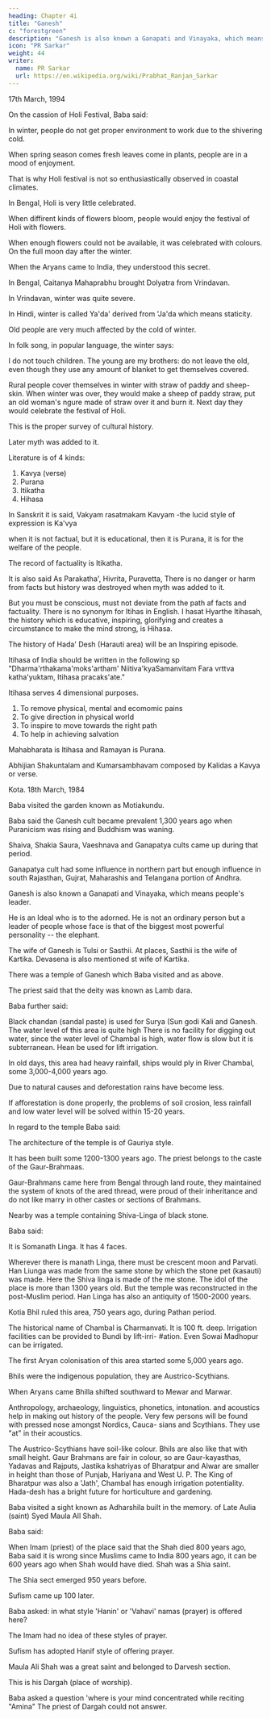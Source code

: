 ```yaml
---
heading: Chapter 4i
title: "Ganesh"
c: "forestgreen"
description: "Ganesh is also known a Ganapati and Vinayaka, which means people's leader."
icon: "PR Sarkar"
weight: 44
writer:
  name: PR Sarkar
  url: https://en.wikipedia.org/wiki/Prabhat_Ranjan_Sarkar
---
```



17th March, 1994


On the cassion of Holi Festival, Baba said:

In winter, people do not get proper environment to work due to the shivering cold.

When spring season comes fresh leaves come in plants, people are in a mood of enjoyment.

That is why Holi festival is not so enthusiastically observed in coastal climates.

In Bengal, Holi is very little celebrated. 

When diffirent kinds of flowers bloom, people would enjoy the festival of Holi with flowers.

When enough flowers could not be available, it was celebrated with colours. On the full moon day after the winter.

When the Aryans came to India, they understood this secret.

In Bengal, Caitanya Mahaprabhu brought Dolyatra from Vrindavan. 

In Vrindavan, winter was quite severe. 

In Hindi, winter is called Ya'da' derived from 'Ja'da which means staticity.

Old people are very much affected by the cold of winter.

In folk song, in popular language, the winter says:

I do not touch children. The young are my brothers: do not leave the old, even though they use any amount of blanket to get themselves covered. 

Rural people cover themselves in winter with straw of paddy and sheep-skin. When winter was over, they would make a sheep of paddy straw, put an old woman's ngure made of straw over it and burn it. Next day they would celebrate the festival of Holi.

This is the proper survey of cultural history. 

Later myth was added to it.

Literature is of 4 kinds:

1. Kavya (verse)
2. Purana
3. Itikatha 
4. Hihasa

In Sanskrit it is said, Vakyam rasatmakam Kavyam -the lucid style of expression is Ka'vya

when it is not factual, but it is educational, then it is Purana, it is for the welfare of the people. 

The record of factuality is Itikatha. 

It is also said As Parakatha', Hivrita, Puravetta, There is no danger or harm from facts but history was destroyed when myth was added to it. 

But you must be conscious, must not deviate from the path af facts and factuality. There is no synonym for Itihas in English. I hasat Hyarthe Itihasah, the history which is educative, inspiring, glorifying and creates a circumstance to make the mind strong, is Hihasa. 

The history of Hada' Desh (Harauti area) will be an Inspiring episode.


<!-- 100 -->

Itihasa of India should be written in the following sp "Dharma'rthakama'moks'artham' Niitiva'kyaSamanvitam Fara vrttva katha'yuktam, Itihasa pracaks'ate."

Itihasa serves 4 dimensional purposes. 

1. To remove physical, mental and ecomomic pains
2. To give direction in physical world
3. To inspire to move towards the right path
4. To help in achieving salvation

Mahabharata is Itihasa and Ramayan is Purana. 

Abhijian Shakuntalam and Kumarsambhavam composed by Kalidas a Kavya or verse.


Kota. 18th March, 1984

Baba visited the garden known as Motiakundu. 

Baba said the Ganesh cult became prevalent 1,300 years ago when Puranicism was rising and Buddhism was waning.

Shaiva, Shakia Saura, Vaeshnava and Ganapatya cults came up during that period. 

Ganapatya cult had some influence in northern part but enough influence in south Rajasthan, Gujrat, Maharashis and Telangana portion of Andhra.

Ganesh is also known a Ganapati and Vinayaka, which means people's leader.

He is an Ideal who is to the adorned. He is not an ordinary person but a leader of people whose face is that of the biggest most powerful personality -- the elephant.

The wife of Ganesh is Tulsi or Sasthii. At places, Sasthii is the wife of Kartika. Devasena is also mentioned st wife of Kartika.

There was a temple of Ganesh which Baba visited and as above.

The priest said that the deity was known as Lamb dara. 

Baba further said:

Black chandan (sandal paste) is used for Surya (Sun godi Kali and Ganesh. The water level of this area is quite high There is no facility for digging out water, since the water level of Chambal is high, water flow is slow but it is subterranean. Hean be used for lift irrigation.


<!-- 101 -->

In old days, this area had heavy rainfall, ships would ply in River Chambal, some 3,000-4,000 years ago.

Due to natural causes and deforestation rains have become less. 

If afforestation is done properly, the problems of soil crosion, less rainfall and low water level will be solved within 15-20 years.

In regard to the temple Baba said:

The architecture of the temple is of Gauriya style. 

It has been built some 1200-1300 years ago. The priest belongs to the caste of the Gaur-Brahmaas.

Gaur-Brahmans came here from Bengal through land route, they maintained the system of knots of the ared thread, were proud of their inheritance and do not like marry in other castes or sections of Brahmans.

Nearby was a temple containing Shiva-Linga of black stone. 

Baba said:

It is Somanath Linga. It has 4 faces. 

Wherever there is manath Linga, there must be crescent moon and Parvati. Han Liunga was made from the same stone by which the stone pet (kasauti) was made. Here the Shiva linga is made of the me stone. The idol of the place is more than 1300 years old. But the temple was reconstructed in the post-Muslim period. Han Linga has also an antiquity of 1500-2000 years.

Kotia Bhil ruled this area, 750 years ago, during Pathan period.

The historical name of Chambal is Charmanvati. It is 100 ft. deep. Irrigation facilities can be provided to Bundi by lift-irri- #ation. Even Sowai Madhopur can be irrigated. 

The first Aryan colonisation of this area started some 5,000 years ago.

Bhils were the indigenous population, they are Austrico-Scythians. 

When Aryans came Bhilla shifted southward to Mewar and Marwar. 

Anthropology, archaeology, linguistics, phonetics, intonation. and acoustics help in making out history of the people. Very few persons will be found with pressed nose amongst Nordics, Cauca- sians and Scythians. They use "at" in their acoustics.

<!-- 102 -->

The Austrico-Scythians have soil-like colour. Bhils are also like that with small height. Gaur Brahmans are fair in colour, so are Gaur-kayasthas, Yadavas and Rajputs, Jastika kshatriyas of Bharatpur and Alwar are smaller in height than those of Punjab, Hariyana and West U. P. The King of Bharatpur was also a 'Jath', Chambal has enough irrigation potentiality. Hada-desh has a bright future for horticulture and gardening.

Baba visited a sight known as Adharshila built in the memory. of Late Aulia (saint) Syed Maula All Shah. 

Baba said:

When Imam (priest) of the place said that the Shah died 800 years ago, Baba said it is wrong since Muslims came to India 800 years ago, it can be 600 years ago when Shah would have died. Shah was a Shia saint. 

The Shia sect emerged 950 years before. 

Sufism came up 100 later. 

Baba asked: in what style 'Hanin' or 'Vahavi' namas (prayer) is offered here? 

The Imam had no idea of these styles of prayer. 

Sufism has adopted Hanif style of offering prayer. 

Maula Ali Shah was a great saint and belonged to Darvesh section. 

This is his Dargah (place of worship). 

Baba asked a question 'where is your mind concentrated while reciting "Amina" The priest of Dargah could not answer.




